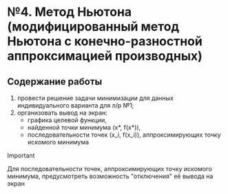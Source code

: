 # №4. Метод Ньютона (модифицированный метод Ньютона с конечно-разностной аппроксимацией производных)
## Содержание работы
1) провести решение задачи минимизации для данных индивидуального варианта для л/р №1;
2) организовать вывод на экран:
   * графика целевой функции,
   * найденной точки минимума (x*, f(x*)),
   * последовательности точек (x_i, f(x_i)), аппроксимирующих точку искомого минимума
> [!IMPORTANT]
> Для последовательности точек, аппроксимирующих точку искомого минимума, предусмотреть возможность "отключения" её вывода на экран
